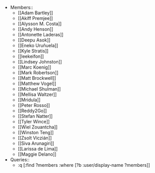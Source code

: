 - Members::
    - [[Adam Bartley]]
    - [[Akiff Premjee]]
    - [[Alysson M. Costa]]
    - [[Andy Henson]]
    - [[Antonette Laderas]]
    - [[Deepu Asok]]
    - [[Eneko Uruñuela]]
    - [[Kyle Stratis]]
    - [[leekeifon]]
    - [[Lindsey Johnston]]
    - [[Marc Koenig]]
    - [[Mark Robertson]]
    - [[Matt Brockwell]]
    - [[Matthew Vogel]]
    - [[Michael Shulman]]
    - [[Mellisa Waltzer]]
    - [[Mridula]]
    - [[Peter Rosso]]
    - [[Reddy2Go]]
    - [[Stefan Natter]]
    - [[Tyler Wince]]
    - [[Wiel Zouantcha]]
    - [[Winston Teng]]
    - [[Zsolt Viczián]]
    - [[Siva Arunagiri]]
    - [[Larissa de Lima]]
    - [[Maggie Delano]]
- Queries::
    - :q [:find ?members
 :where [?b :user/display-name ?members]]
